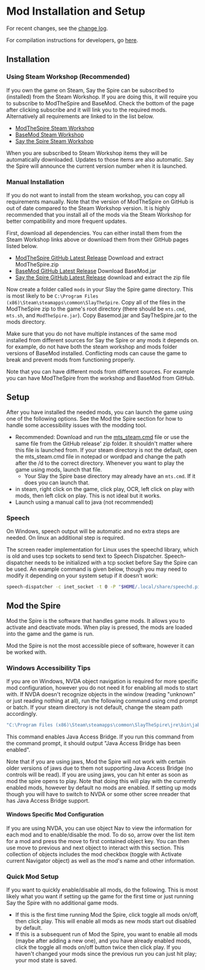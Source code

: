 # Mod Installation and Setup

For recent changes, see the [change log](./changes.md).

For compilation instructions for developers, go [here](./devs.md).

## Installation

### Using Steam Workshop (Recommended)
If you own the game on Steam, Say the Spire can be subscribed to (installed) from the Steam Workshop. If you are doing this, it will require you to subscribe to ModTheSpire and BaseMod. Check the bottom of the page after clicking subscribe and it will link you to the required mods. Alternatively all requirements are linked to in the list below.

* [ModTheSpire Steam Workshop](https://steamcommunity.com/workshop/filedetails/?id=1605060445)
* [BaseMod Steam Workshop](https://steamcommunity.com/workshop/filedetails/?id=1605833019)
* [Say the Spire Steam Workshop](https://steamcommunity.com/sharedfiles/filedetails/?id=2239220106)

When you are subscribed to Steam Workshop items they will be automatically downloaded. Updates to those items are also automatic. Say the Spire will announce the current version number when it is launched.

### Manual Installation
If you do not want to install from the steam workshop, you can copy all requirements manually. Note that the version of ModTheSpire on GitHub is out of date compared to the Steam Workshop version. It is highly recommended that you install all of the mods via the Steam Workshop for better compatibility and more frequent updates.

First, download all dependencies. You can either install them from the Steam Workshop links above or download them from their GitHub pages listed below.

* [ModTheSpire GitHub Latest Release](https://github.com/kiooeht/ModTheSpire/releases/latest/) Download and extract ModTheSpire.zip
* [BaseMod GitHub Latest Release](https://github.com/daviscook477/BaseMod/releases/latest/) Download BaseMod.jar
* [Say the Spire GitHub Latest Release](https://github.com/bradjrenshaw/say-the-spire/releases/latest/) download and extract the zip file

Now create a folder called `mods` in your Slay the Spire game directory. This is most likely to be `C:\Program Files (x86)\Steam\steamapps\common\SlayTheSpire`. Copy all of the files in the ModTheSpire zip to the game's root directory (there should be `mts.cmd`, `mts.sh`, and `ModTheSpire.jar`). Copy Basemod.jar and SayTheSpire.jar to the mods directory.

Make sure that you do not have multiple instances of the same mod installed from different sources for Say the Spire or any mods it depends on. for example, do not have both the steam workshop and mods folder versions of BaseMod installed. Conflicting mods can cause the game to break and prevent mods from functioning properly.

Note that you can have different mods from different sources. For example you can have ModTheSpire from the workshop and BaseMod from GitHub.

## Setup
After you have installed the needed mods, you can launch the game using one of the following options. See the Mod the Spire section for how to handle some accessibility issues with the modding tool.

* Recommended: Download and run the [mts_steam.cmd](https://raw.githubusercontent.com/bradjrenshaw/say-the-spire/master/scripts/mts_steam.cmd) file or use the same file from the GitHub release' zip folder. It shouldn't matter where this file is launched from. If your steam directory is not the default, open the mts_steam.cmd file in notepad or wordpad and change the path after the /d to the correct directory. Whenever you want to play the game using mods, launch that file.
    * Your Slay the Spire base directory may already have an `mts.cmd`. If it does you can launch that.
* in steam, right click on the game, click play, OCR, left click on play with mods, then left click on play. This is not ideal but it works.
* Launch using a manual call to java (not recommended)

### Speech
On Windows, speech output will be automatic and no extra steps are needed. On linux an additional step is required.

The screen reader implementation for Linux uses the speechd library, which is old and uses tcp sockets to send text to Speech Dispatcher. Speech-dispatcher needs to be initialized with a tcp socket before Say the Spire can be used. An example command is given below, though you may need to modify it depending on your system setup if it doesn't work:

```bash
speech-dispatcher -c inet_socket -t 0 -P "$HOME/.local/share/speechd.pid"
```

## Mod the Spire
Mod the Spire is the software that handles game mods. It allows you to activate and deactivate mods. When play is pressed, the mods are loaded into the game and the game is run.

Mod the Spire is not the most accessible piece of software, however it can be worked with.

### Windows Accessibility Tips

If you are on Windows, NVDA object navigation is required for more specific mod configuration, however you do not need it for enabling all mods to start with. If NVDA doesn't recognize objects in the window (reading "unknown" or just reading nothing at all), run the following command using cmd prompt or batch. If your steam directory is not default, change the steam path accordingly.

```bash
"C:\Program Files (x86)\Steam\steamapps\common\SlayTheSpire\jre\bin\jabswitch" -enable
```

This command enables Java Access Bridge. If you run this command from the command prompt, it should output "Java Access Bridge has been enabled".

Note that if you are using jaws, Mod the Spire will not work with certain older versions of jaws due to them not supporting Java Access Bridge (no controls will be read). If you are using jaws, you can hit enter as soon as mod the spire opens to play. Note that doing this will play with the currently enabled mods, however by default no mods are enabled. If setting up mods though you will have to switch to NVDA or some other scree nreader that has Java Access Bridge support.

#### Windows Specific Mod Configuration
If you are using NVDA, you can use object Nav to view the information for each mod and to enable/disable the mod. To do so, arrow over the list item for a mod and press the move to first contained object key. You can then use move to previous and next object to interact with this section. This collection of objects includes the mod checkbox (toggle with Activate current Navigator object) as well as the mod's name and other information.

### Quick Mod Setup
If you want to quickly enable/disable all mods, do the following. This is most likely what you want if setting up the game for the first time or just running Say the Spire with no additional game mods.

* If this is the first time running Mod the Spire, click toggle all mods on/off, then click play. This will enable all mods as new mods start out disabled by default. 
* If this is a subsequent run of Mod the Spire, you want to enable all mods (maybe after adding a new one), and you have already enabled mods, click the toggle all mods on/off button twice then click play. If you haven't changed your mods since the previous run you can just hit play; your mod state is saved.
